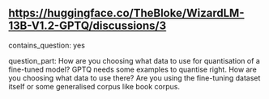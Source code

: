 ## https://huggingface.co/TheBloke/WizardLM-13B-V1.2-GPTQ/discussions/3

contains_question: yes

question_part: How are you choosing what data to use for quantisation of a fine-tuned model? GPTQ needs some examples to quantise right. How are you choosing what data to use there? Are you using the fine-tuning dataset itself or some generalised corpus like book corpus.